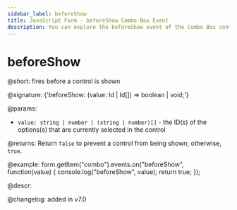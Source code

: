 ```yaml
---
sidebar_label: beforeShow
title: JavaScript Form - beforeShow Combo Box Event 
description: You can explore the beforeShow event of the Combo Box control of Form in the documentation of the DHTMLX JavaScript UI library. Browse developer guides and API reference, try out code examples and live demos, and download a free 30-day evaluation version of DHTMLX Suite 7.
---
```


# beforeShow

@short: fires before a control is shown

@signature: {'beforeShow: (value: Id | Id[]) => boolean | void;'}

@params:
- `value: string | number | (string | number)[]` - the ID(s) of the options(s) that are currently selected in the control

@returns:
Return `false` to prevent a control from being shown; otherwise, `true`.

@example:
form.getItem("combo").events.on("beforeShow", function(value) {
    console.log("beforeShow", value);
    return true;
});

@descr:

@changelog: added in v7.0
